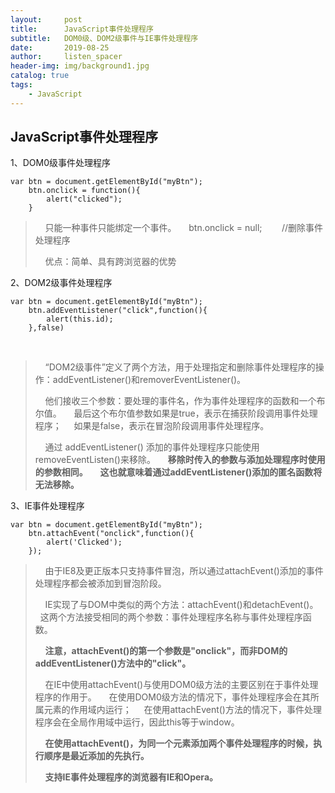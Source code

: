 ```yaml
---
layout:     post
title:      JavaScript事件处理程序
subtitle:   DOM0级、DOM2级事件与IE事件处理程序
date:       2019-08-25
author:     listen_spacer
header-img: img/background1.jpg
catalog: true
tags:
    - JavaScript
---
```

## JavaScript事件处理程序
1、DOM0级事件处理程序

```
var btn = document.getElementById("myBtn");
    btn.onclick = function(){
        alert("clicked");
    }  
```

>
>    只能一种事件只能绑定一个事件。
>    btn.onclick = null;        //删除事件处理程序
>
>    优点：简单、具有跨浏览器的优势

2、DOM2级事件处理程序

```
var btn = document.getElementById("myBtn");
    btn.addEventListener("click",function(){
        alert(this.id);
    },false)
```

  
>    “DOM2级事件”定义了两个方法，用于处理指定和删除事件处理程序的操作：addEventListener()和removerEventListener()。
>
>    他们接收三个参数：要处理的事件名，作为事件处理程序的函数和一个布尔值。
>    最后这个布尔值参数如果是true，表示在捕获阶段调用事件处理程序；
>    如果是false，表示在冒泡阶段调用事件处理程序。
>
>    通过 addEventListener() 添加的事件处理程序只能使用removeEventListen()来移除。
>    **移除时传入的参数与添加处理程序时使用的参数相同。**
>    **这也就意味着通过addEventListener()添加的匿名函数将无法移除。**

3、IE事件处理程序

```
var btn = document.getElementById("myBtn");
    btn.attachEvent("onclick",function(){
        alert('Clicked');
    });
```


>    由于IE8及更正版本只支持事件冒泡，所以通过attachEvent()添加的事件处理程序都会被添加到冒泡阶段。
>
>    IE实现了与DOM中类似的两个方法：attachEvent()和detachEvent()。
>    这两个方法接受相同的两个参数：事件处理程序名称与事件处理程序函数。
>
>    **注意，attachEvent()的第一个参数是"onclick"，而非DOM的addEventListener()方法中的"click"。**
>
>    在IE中使用attachEvent()与使用DOM0级方法的主要区别在于事件处理程序的作用于。
>    在使用DOM0级方法的情况下，事件处理程序会在其所属元素的作用域内运行；
>    在使用attachEvent()方法的情况下，事件处理程序会在全局作用域中运行，因此this等于window。
>
>    **在使用attachEvent()，为同一个元素添加两个事件处理程序的时候，执行顺序是最近添加的先执行。**
>
>    **支持IE事件处理程序的浏览器有IE和Opera。**